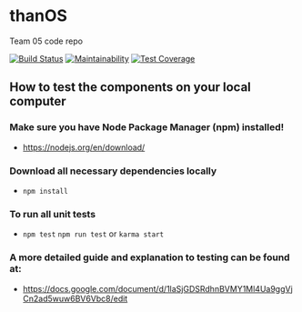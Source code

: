 # thanOS
Team 05 code repo

[![Build Status](https://travis-ci.com/ucsd-cse112/thanO5.svg?token=z2v5dXcEyJJpnTivhteB&branch=master)](https://travis-ci.com/ucsd-cse112/thanO5) 
[![Maintainability](https://api.codeclimate.com/v1/badges/c46bd5e7fe5cc18e9541/maintainability)](https://codeclimate.com/repos/5cbebc0cfbadb16720001ec7/maintainability)
[![Test Coverage](https://api.codeclimate.com/v1/badges/c46bd5e7fe5cc18e9541/test_coverage)](https://codeclimate.com/repos/5cbebc0cfbadb16720001ec7/test_coverage)

## **How to test the components on your local computer**
### Make sure you have Node Package Manager (npm) installed!
- https://nodejs.org/en/download/
### Download all necessary dependencies locally
- `npm install`
### To run all unit tests
- `npm test` `npm run test` or `karma start`

### A more detailed guide and explanation to testing can be found at:
- https://docs.google.com/document/d/1laSjGDSRdhnBVMY1Ml4Ua9ggVjCn2ad5wuw6BV6Vbc8/edit
